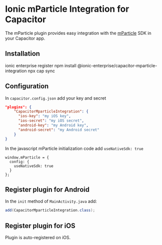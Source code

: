 # Ionic mParticle Integration for Capacitor

The mParticle plugin provides easy integration with the [mParticle](https://www.mparticle.com/) SDK in your Capacitor app.

## Installation

<command-line> <command-prompt>ionic enterprise register</command-prompt> <command-prompt>npm install @ionic-enterprise/capacitor-mparticle-integration</command-prompt> <command-prompt>npx cap sync</command-prompt> </command-line>

## Configuration

In `capacitor.config.json` add your key and secret

```json
"plugins": {
    "CapacitorMparticleIntegration": {
      "ios-key": "my iOS key",
      "ios-secret": "my iOS secret",
      "android-key": "my Android key",
      "android-secret": "my Android secret"
    }
}
```

In the javascript mParticle initialization code add `useNativeSdk: true`

    window.mParticle = {
      config: {
        useNativeSdk: true
      }
    };
    

## Register plugin for Android

In the `init` method of `MainActivity.java` add:

```java
add(CapacitorMparticleIntegration.class);
```

## Register plugin for iOS

Plugin is auto-registered on iOS.